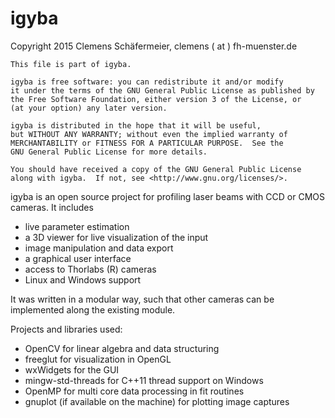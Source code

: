 # igyba

Copyright 2015 Clemens Schäfermeier, clemens ( at ) fh-muenster.de

    This file is part of igyba.

    igyba is free software: you can redistribute it and/or modify
    it under the terms of the GNU General Public License as published by
    the Free Software Foundation, either version 3 of the License, or
    (at your option) any later version.

    igyba is distributed in the hope that it will be useful,
    but WITHOUT ANY WARRANTY; without even the implied warranty of
    MERCHANTABILITY or FITNESS FOR A PARTICULAR PURPOSE.  See the
    GNU General Public License for more details.

    You should have received a copy of the GNU General Public License
    along with igyba.  If not, see <http://www.gnu.org/licenses/>.

igyba is an open source project for profiling laser beams with CCD or CMOS cameras. It includes
  - live parameter estimation
  - a 3D viewer for live visualization of the input
  - image manipulation and data export
  - a graphical user interface
  - access to Thorlabs (R) cameras
  - Linux and Windows support

It was written in a modular way, such that other cameras can be implemented along the existing module.

Projects and libraries used:
  - OpenCV for linear algebra and data structuring
  - freeglut for visualization in OpenGL
  - wxWidgets for the GUI
  - mingw-std-threads for C++11 thread support on Windows
  - OpenMP for multi core data processing in fit routines
  - gnuplot (if available on the machine) for plotting image captures
  
